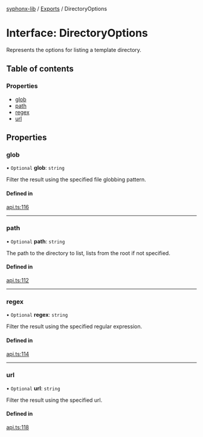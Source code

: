 [syphonx-lib](../README.md) / [Exports](../modules.md) / DirectoryOptions

# Interface: DirectoryOptions

Represents the options for listing a template directory.

## Table of contents

### Properties

- [glob](DirectoryOptions.md#glob)
- [path](DirectoryOptions.md#path)
- [regex](DirectoryOptions.md#regex)
- [url](DirectoryOptions.md#url)

## Properties

### glob

• `Optional` **glob**: `string`

Filter the result using the specified file globbing pattern.

#### Defined in

[api.ts:116](https://github.com/dtempx/syphonx-lib/blob/d8651ed/api.ts#L116)

___

### path

• `Optional` **path**: `string`

The path to the directory to list, lists from the root if not specified.

#### Defined in

[api.ts:112](https://github.com/dtempx/syphonx-lib/blob/d8651ed/api.ts#L112)

___

### regex

• `Optional` **regex**: `string`

Filter the result using the specified regular expression.

#### Defined in

[api.ts:114](https://github.com/dtempx/syphonx-lib/blob/d8651ed/api.ts#L114)

___

### url

• `Optional` **url**: `string`

Filter the result using the specified url.

#### Defined in

[api.ts:118](https://github.com/dtempx/syphonx-lib/blob/d8651ed/api.ts#L118)
